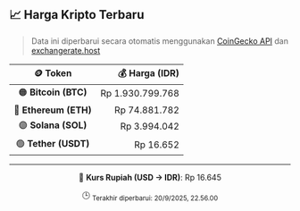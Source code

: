 

<!-- HARGA_KRIPTO -->
## 📈 Harga Kripto Terbaru

> Data ini diperbarui secara otomatis menggunakan [CoinGecko API](https://www.coingecko.com/) dan [exchangerate.host](https://exchangerate.host/)

<div align="center">

| 🪙 Token | 💰 Harga (IDR) |
|:------:|---------------:|
| 🟠 **Bitcoin (BTC)**   | Rp 1.930.799.768 |
| 🔵 **Ethereum (ETH)**  | Rp 74.881.782 |
| 🟣 **Solana (SOL)**    | Rp 3.994.042 |
| 🟢 **Tether (USDT)**   | Rp 16.652 |

---

💱 **Kurs Rupiah (USD → IDR)**: Rp 16.645

🕒 <sub>Terakhir diperbarui: 20/9/2025, 22.56.00</sub>

</div>
<!-- /HARGA_KRIPTO -->